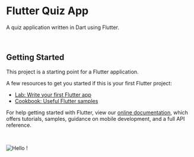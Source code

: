 # Flutter Quiz App

A quiz application written in Dart using Flutter.

<br />

## Getting Started

This project is a starting point for a Flutter application.

A few resources to get you started if this is your first Flutter project:

- [Lab: Write your first Flutter app](https://flutter.dev/docs/get-started/codelab)
- [Cookbook: Useful Flutter samples](https://flutter.dev/docs/cookbook)

For help getting started with Flutter, view our
[online documentation](https://flutter.dev/docs), which offers tutorials,
samples, guidance on mobile development, and a full API reference.

<br />

![Hello !](https://api.visitorbadge.io/api/VisitorHit?user=kevinadhiguna&repo=flutter-quiz-app&label=thanks%20for%20dropping%20in%20!&labelColor=%23000000&countColor=%23FFFFFF)
